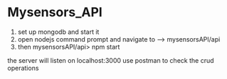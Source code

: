 # Mysensors_API

1. set up mongodb and start it
2. open nodejs command prompt and navigate to --> mysensorsAPI/api
3. then mysensorsAPI/api> npm start 

the server will listen on localhost:3000 
use postman to check the crud operations

